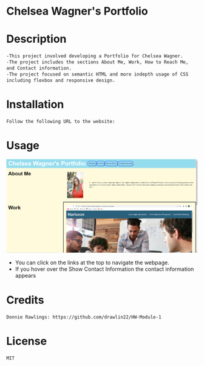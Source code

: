 # Chelsea Wagner's Portfolio

# Description
    -This project involved developing a Portfolio for Chelsea Wagner.
    -The project includes the sections About Me, Work, How to Reach Me, and Contact information.
    -The project focused on semantic HTML and more indepth usage of CSS including flexbox and responsive design.
    
# Installation

    Follow the following URL to the website: 

# Usage
<img src="./assets/images/screen_shot.PNG" alt="screenshot of webpage" width="600px" />
   
- You can click on the links at the top to navigate the webpage.
- If you hover over the Show Contact Information the contact information appears

# Credits
    Donnie Rawlings: https://github.com/drawlin22/HW-Module-1

# License
    MIT
